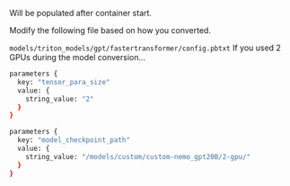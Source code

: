 Will be populated after container start.

Modify the following file based on how you converted.

`models/triton_models/gpt/fastertransformer/config.pbtxt`
If you used 2 GPUs during the model conversion...

```bash
parameters {
  key: "tensor_para_size"
  value: {
    string_value: "2"
  }
}
```

```bash
parameters {
  key: "model_checkpoint_path"
  value: {
    string_value: "/models/custom/custom-nemo_gpt20B/2-gpu/"
  }
}
```
